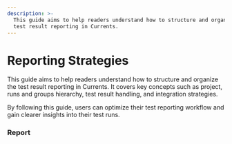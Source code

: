 ```yaml
---
description: >-
  This guide aims to help readers understand how to structure and organize the
  test result reporting in Currents.
---
```


# Reporting Strategies

This guide aims to help readers understand how to structure and organize the test result reporting in Currents. It covers key concepts such as project, runs and groups hierarchy, test result handling, and integration strategies.

By following this guide, users can optimize their test reporting workflow and gain clearer insights into their test runs.

### Report
